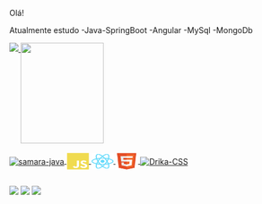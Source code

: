 Olá!

Atualmente estudo
-Java-SpringBoot
-Angular 
-MySql
-MongoDb


<div>
  <a href="https://github.com/SamaraFlor">
  <img height="200em" src="https://github-readme-stats.vercel.app/api?username=SamaraFlor&show_icons=true&theme=dracula&include_all_commits=true&count_private=true"/>
  <img align="top" width="148" height="180" src="https://acegif.com/wp-content/uploads/funny-anime-gif-14.gif">
</div>
  
<div style="display: inline_block"><br>
   <img align="center" alt="samara-java" height="30" width="40" src= "https://img.shields.io/badge/Java-ED8B00?style=for-the-badge&logo=java&logoColor=white">
  <img align="center" alt="samara-Js" height="30" width="40" src="https://raw.githubusercontent.com/devicons/devicon/master/icons/javascript/javascript-plain.svg">
  <img align="center" alt="samara-React" height="30" width="40" src="https://raw.githubusercontent.com/devicons/devicon/master/icons/react/react-original.svg">
  <img align="center" alt="samara-HTML" height="30" width="40" src="https://raw.githubusercontent.com/devicons/devicon/master/icons/html5/html5-original.svg">
  <img align="center" alt="Drika-CSS" height="30" width="40" src="https://cdn.jsdelivr.net/gh/devicons/devicon/icons/angularjs/angularjs-original.svg">
</div>

  ##

<div> 
  <a href = "mailto:s.samaraflor2021@gmail.com"><img src="https://img.shields.io/badge/-Gmail-%23333?style=for-the-badge&logo=gmail&logoColor=white" target="_blank"></a>
  <a href="https://www.linkedin.com/in/samara-flor-79b6b0215/" target="_blank"><img src="https://img.shields.io/badge/-LinkedIn-%230077B5?style=for-the-badge&logo=linkedin&logoColor=white" target="_blank"></a> 
   <a href= " 11 998373829"><img src = "https://img.shields.io/badge/WhatsApp-25D366?style=for-the-badge&logo=whatsapp&logoColor=white" target="_blank"></a>  
</div>
